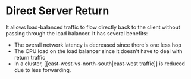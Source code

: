 # Direct Server Return
It allows load-balanced traffic to flow directly back to the client without passing through the load balancer. It has several benefits:

* The overall network latency is decreased since there's one less hop
* The CPU load on the load balancer since it doesn't have to deal with return traffic
* In a cluster, [[east-west-vs-north-south|east-west traffic]] is reduced due to less forwarding.
